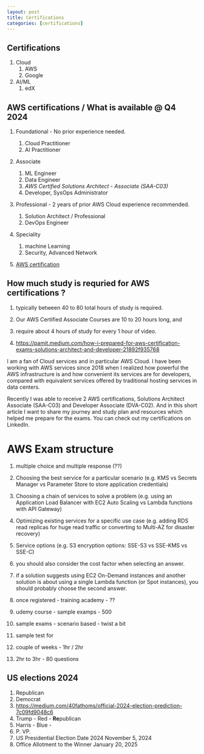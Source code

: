 ```yaml
---
layout: post
title: Certifications
categories: [certifications] 
---
```



## Certifications 

1. Cloud 
    1. AWS 
    1. Google 
1. AI/ML 
    1. edX  

## AWS certifications / What is available @ Q4 2024

1. Foundational - No prior experience needed.
    1. Cloud Practitioner 
    1. AI Practitioner 
1. Associate
    1. ML Engineer 
    1. Data Engineer 
    1. *AWS Certified Solutions Architect - Associate (SAA-C03)*
    1. Developer, SysOps Administrator 
1. Professional - 2 years of prior AWS Cloud experience recommended.
    1. Solution Architect / Professional
    1. DevOps Engineer 
1. Speciality 
    1. machine Learning 
    1. Security, Advanced Network 

1. [AWS certification](https://aws.amazon.com/certification/)

## How much study is requried for AWS certifications ? 

1. typically between 40 to 80 total hours of study is required. 
1. Our AWS Certified Associate Courses are 10 to 20 hours long, and 
1. require about 4 hours of study for every 1 hour of video.

1. https://pamit.medium.com/how-i-prepared-for-aws-certification-exams-solutions-architect-and-developer-21892f935768

I am a fan of Cloud services and in particular AWS Cloud. 
I have been working with AWS services since 2018 when 
I realized how powerful the AWS infrastructure is and how convenient its services are for developers, 
compared with equivalent services offered by traditional hosting services in data centers.

Recently I was able to receive 2 AWS certifications, 
Solutions Architect Associate (SAA-C03) and 
Developer Associate (DVA-C02). 
And in this short article I want to share my journey and study plan and resources which helped me prepare for the exams. You can check out my certifications on LinkedIn.

# AWS Exam structure

1. multiple choice and multiple response (??)

1. Choosing the best service for a particular scenario (e.g. KMS vs Secrets Manager vs Parameter Store to store application credentials)
1. Choosing a chain of services to solve a problem (e.g. using an Application Load Balancer with EC2 Auto Scaling vs Lambda functions with API Gateway)
1. Optimizing existing services for a specific use case (e.g. adding RDS read replicas for huge read traffic or converting to Multi-AZ for disaster recovery)
1. Service options (e.g. S3 encryption options: SSE-S3 vs SSE-KMS vs SSE-C)
1. you should also consider the cost factor when selecting an answer. 
1. if a solution suggests using EC2 On-Demand instances and another solution is about using a single Lambda function (or Spot instances), you should probably choose the second answer.


1. once registered - training academy - ?? 
1. udemy course - sample examps - 500 
1. sample exams - scenario based - twist a bit 
1. sample test for 
1. couple of weeks - 1hr / 2hr 
1. 2hr to 3hr - 80 questions 


## US elections 2024 

1. Republican 
1. Democrat 
1. https://medium.com/40fathoms/official-2024-election-prediction-7c09fd9048c6
1. Trump - Red - **Re**publican 
1. Harris - Blue - 
1. P. VP. 
1. US Presidential Election Date 2024	November 5, 2024
1. Office Allotment to the Winner 	January 20, 2025


